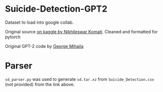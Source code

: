 # Suicide-Detection-GPT2
Dataset to load into google collab.

Original source [on kaggle by Nikhileswar Komati](https://www.kaggle.com/nikhileswarkomati/suicide-watch?select=Suicide_Detection.csv). Cleaned and formatted for pytorch

Original GPT-2 code by [George Mihaila](https://github.com/gmihaila)

# Parser

`sd_parser.py` was used to generate `sd.tar.xz` from `Suicide_Detection.csv` (not provided) from the link above.
